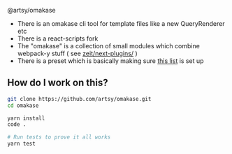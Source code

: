 @artsy/omakase


- There is an omakase cli tool for template files like a new QueryRenderer etc
- There is a react-scripts fork
- The "omakase" is a collection of small modules which combine webpack-y stuff ( see [zeit/next-plugins/](https://github.com/zeit/next-plugins/tree/master/packages) )
- There is a preset which is basically making sure [this list](https://speakerdeck.com/artsyopensource/the-artsy-omakase-artsy-x-react-native-2018?slide=25) is set up


## How do I work on this?

```sh
git clone https://github.com/artsy/omakase.git
cd omakase

yarn install
code .

# Run tests to prove it all works
yarn test
```
